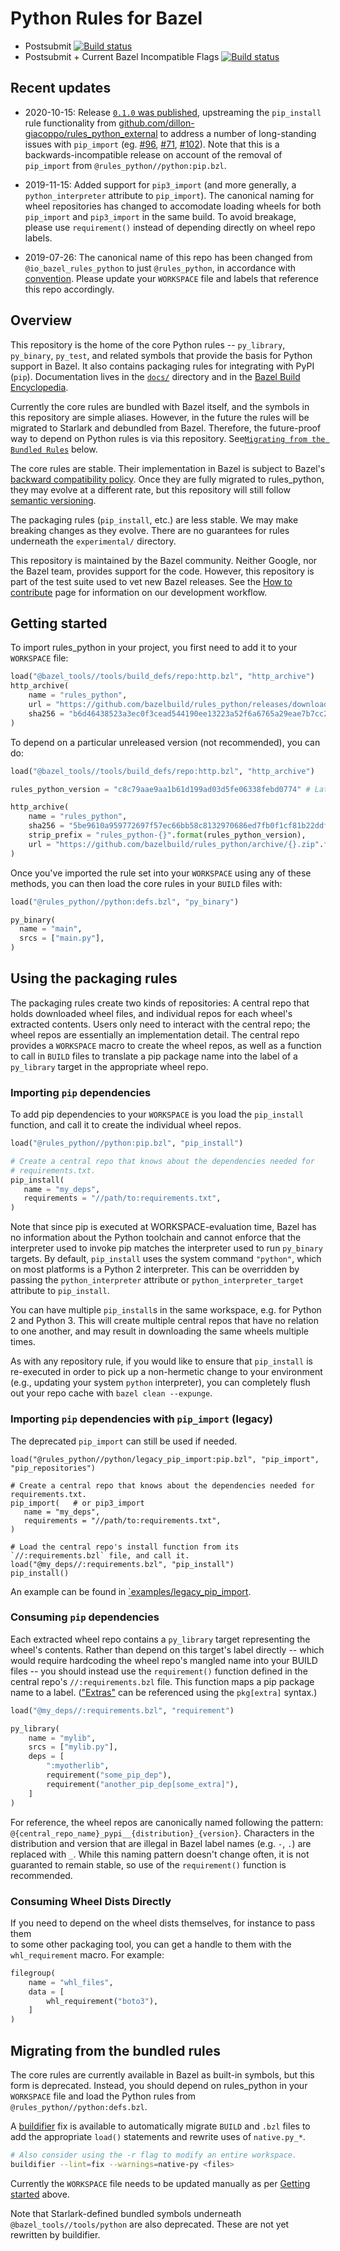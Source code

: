 # Python Rules for Bazel

* Postsubmit [![Build status](https://badge.buildkite.com/0bcfe58b6f5741aacb09b12485969ba7a1205955a45b53e854.svg?branch=master)](https://buildkite.com/bazel/python-rules-python-postsubmit)
* Postsubmit + Current Bazel Incompatible Flags [![Build status](https://badge.buildkite.com/219007166ab6a7798b22758e7ae3f3223001398ffb56a5ad2a.svg?branch=master)](https://buildkite.com/bazel/rules-python-plus-bazelisk-migrate)

## Recent updates

* 2020-10-15: Release [`0.1.0` was published](https://github.com/bazelbuild/rules_python/releases/tag/0.1.0), upstreaming
the `pip_install` rule functionality from [github.com/dillon-giacoppo/rules_python_external](https://github.com/dillon-giacoppo/rules_python_external)
to address a number of long-standing issues with `pip_import` (eg. [#96](https://github.com/bazelbuild/rules_python/issues/96), [#71](https://github.com/bazelbuild/rules_python/issues/71), [#102](https://github.com/bazelbuild/rules_python/issues/102)).
Note that this is a backwards-incompatible release on account of the removal of `pip_import` from `@rules_python//python:pip.bzl`.  

* 2019-11-15: Added support for `pip3_import` (and more generally, a
`python_interpreter` attribute to `pip_import`). The canonical naming for wheel
repositories has changed to accomodate loading wheels for both `pip_import` and
`pip3_import` in the same build. To avoid breakage, please use `requirement()`
instead of depending directly on wheel repo labels.

* 2019-07-26: The canonical name of this repo has been changed from
`@io_bazel_rules_python` to just `@rules_python`, in accordance with
[convention](https://docs.bazel.build/versions/master/skylark/deploying.html#workspace).
Please update your `WORKSPACE` file and labels that reference this repo
accordingly.

## Overview

This repository is the home of the core Python rules -- `py_library`,
`py_binary`, `py_test`, and related symbols that provide the basis for Python
support in Bazel. It also contains packaging rules for integrating with PyPI
(`pip`). Documentation lives in the
[`docs/`](https://github.com/bazelbuild/rules_python/tree/master/docs)
directory and in the
[Bazel Build Encyclopedia](https://docs.bazel.build/versions/master/be/python.html).

Currently the core rules are bundled with Bazel itself, and the symbols in this
repository are simple aliases. However, in the future the rules will be
migrated to Starlark and debundled from Bazel. Therefore, the future-proof way
to depend on Python rules is via this repository. See[`Migrating from the Bundled Rules`](#Migrating-from-the-bundled-rules) below.

The core rules are stable. Their implementation in Bazel is subject to Bazel's
[backward compatibility policy](https://docs.bazel.build/versions/master/backward-compatibility.html).
Once they are fully migrated to rules_python, they may evolve at a different
rate, but this repository will still follow
[semantic versioning](https://semver.org).

The packaging rules (`pip_install`, etc.) are less stable. We may make breaking
changes as they evolve. There are no guarantees for rules underneath the
`experimental/` directory.

This repository is maintained by the Bazel community. Neither Google, nor the
Bazel team, provides support for the code. However, this repository is part of
the test suite used to vet new Bazel releases. See the [How to
contribute](CONTRIBUTING.md) page for information on our development workflow.

## Getting started

To import rules_python in your project, you first need to add it to your
`WORKSPACE` file:

```python
load("@bazel_tools//tools/build_defs/repo:http.bzl", "http_archive")
http_archive(
    name = "rules_python",
    url = "https://github.com/bazelbuild/rules_python/releases/download/0.1.0/rules_python-0.1.0.tar.gz",
    sha256 = "b6d46438523a3ec0f3cead544190ee13223a52f6a6765a29eae7b7cc24cc83a0",
)
```

To depend on a particular unreleased version (not recommended), you can do:

```python
load("@bazel_tools//tools/build_defs/repo:http.bzl", "http_archive")

rules_python_version = "c8c79aae9aa1b61d199ad03d5fe06338febd0774" # Latest @ 2020-10-15

http_archive(
    name = "rules_python",
    sha256 = "5be9610a959772697f57ec66bb58c8132970686ed7fb0f1cf81b22ddf12f5368",
    strip_prefix = "rules_python-{}".format(rules_python_version),
    url = "https://github.com/bazelbuild/rules_python/archive/{}.zip".format(rules_python_version),
)
```

Once you've imported the rule set into your `WORKSPACE` using any of these
methods, you can then load the core rules in your `BUILD` files with:

``` python
load("@rules_python//python:defs.bzl", "py_binary")

py_binary(
  name = "main",
  srcs = ["main.py"],
)
```

## Using the packaging rules

The packaging rules create two kinds of repositories: A central repo that holds
downloaded wheel files, and individual repos for each wheel's extracted
contents. Users only need to interact with the central repo; the wheel repos
are essentially an implementation detail. The central repo provides a
`WORKSPACE` macro to create the wheel repos, as well as a function to call in
`BUILD` files to translate a pip package name into the label of a `py_library`
target in the appropriate wheel repo.

### Importing `pip` dependencies

To add pip dependencies to your `WORKSPACE` is you load
the `pip_install` function, and call it to create the
individual wheel repos.


```python
load("@rules_python//python:pip.bzl", "pip_install")

# Create a central repo that knows about the dependencies needed for
# requirements.txt.
pip_install(
   name = "my_deps",
   requirements = "//path/to:requirements.txt",
)
```

Note that since pip is executed at WORKSPACE-evaluation time, Bazel has no
information about the Python toolchain and cannot enforce that the interpreter
used to invoke pip matches the interpreter used to run `py_binary` targets. By
default, `pip_install` uses the system command `"python"`, which on most
platforms is a Python 2 interpreter. This can be overridden by passing the
`python_interpreter` attribute or `python_interpreter_target` attribute to `pip_install`.

You can have multiple `pip_install`s in the same workspace, e.g. for Python 2
and Python 3. This will create multiple central repos that have no relation to
one another, and may result in downloading the same wheels multiple times.

As with any repository rule, if you would like to ensure that `pip_install` is
re-executed in order to pick up a non-hermetic change to your environment (e.g.,
updating your system `python` interpreter), you can completely flush out your
repo cache with `bazel clean --expunge`.

### Importing `pip` dependencies with `pip_import` (legacy)

The deprecated `pip_import` can still be used if needed.

```
load("@rules_python//python/legacy_pip_import:pip.bzl", "pip_import", "pip_repositories")

# Create a central repo that knows about the dependencies needed for requirements.txt.
pip_import(   # or pip3_import
   name = "my_deps",
   requirements = "//path/to:requirements.txt",
)

# Load the central repo's install function from its `//:requirements.bzl` file, and call it.
load("@my_deps//:requirements.bzl", "pip_install")
pip_install()
```

An example can be found in [`examples/legacy_pip_import](examples/legacy_pip_import).

### Consuming `pip` dependencies

Each extracted wheel repo contains a `py_library` target representing the
wheel's contents. Rather than depend on this target's label directly -- which
would require hardcoding the wheel repo's mangled name into your BUILD files --
you should instead use the `requirement()` function defined in the central
repo's `//:requirements.bzl` file. This function maps a pip package name to a
label. (["Extras"](
https://packaging.python.org/tutorials/installing-packages/#installing-setuptools-extras)
can be referenced using the `pkg[extra]` syntax.)

```python
load("@my_deps//:requirements.bzl", "requirement")

py_library(
    name = "mylib",
    srcs = ["mylib.py"],
    deps = [
        ":myotherlib",
        requirement("some_pip_dep"),
        requirement("another_pip_dep[some_extra]"),
    ]
)
```

For reference, the wheel repos are canonically named following the pattern:
`@{central_repo_name}_pypi__{distribution}_{version}`. Characters in the
distribution and version that are illegal in Bazel label names (e.g. `-`, `.`)
are replaced with `_`. While this naming pattern doesn't change often, it is
not guaranted to remain stable, so use of the `requirement()` function is
recommended.

### Consuming Wheel Dists Directly

If you need to depend on the wheel dists themselves, for instance to pass them	
to some other packaging tool, you can get a handle to them with the `whl_requirement` macro. For example:
	
```python
filegroup(	
    name = "whl_files",	
    data = [	
        whl_requirement("boto3"),	
    ]	
)
```

## Migrating from the bundled rules

The core rules are currently available in Bazel as built-in symbols, but this
form is deprecated. Instead, you should depend on rules_python in your
`WORKSPACE` file and load the Python rules from
`@rules_python//python:defs.bzl`.

A [buildifier](https://github.com/bazelbuild/buildtools/blob/master/buildifier/README.md)
fix is available to automatically migrate `BUILD` and `.bzl` files to add the
appropriate `load()` statements and rewrite uses of `native.py_*`.

```sh
# Also consider using the -r flag to modify an entire workspace.
buildifier --lint=fix --warnings=native-py <files>
```

Currently the `WORKSPACE` file needs to be updated manually as per [Getting
started](#Getting-started) above.

Note that Starlark-defined bundled symbols underneath
`@bazel_tools//tools/python` are also deprecated. These are not yet rewritten
by buildifier.
